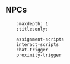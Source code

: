 NPCs
----

``` toctree::
    :maxdepth: 1
    :titlesonly:

    assignment-scripts
    interact-scripts
    chat-trigger
    proximity-trigger
```
